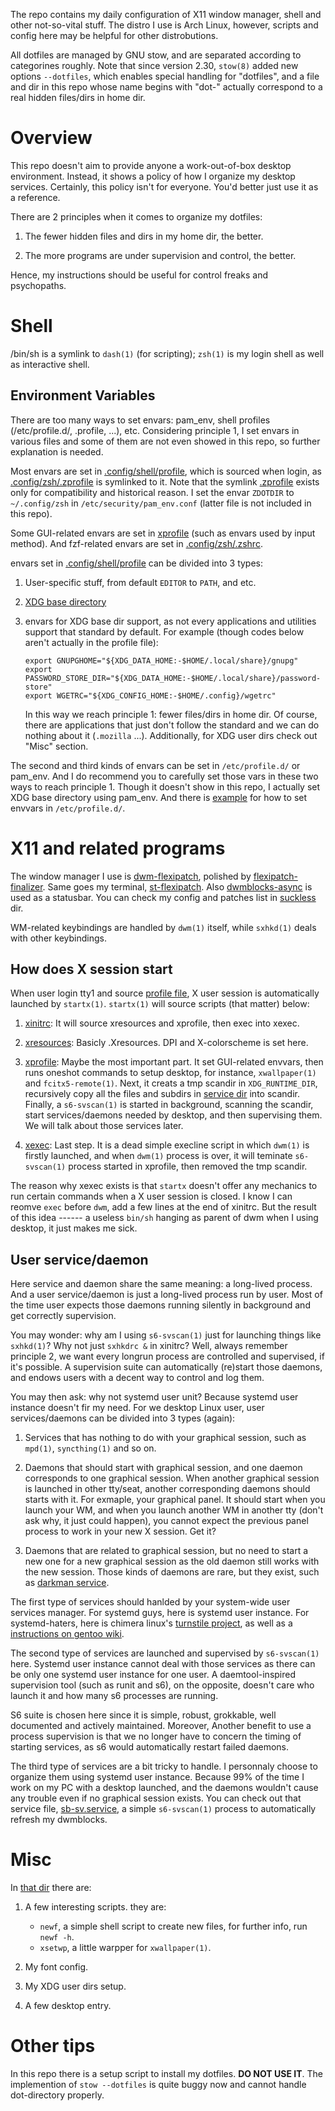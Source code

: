 The repo contains my daily configuration of X11 window manager, shell and other
not-so-vital stuff. The distro I use is Arch Linux, however, scripts and config
here may be helpful for other distrobutions.

All dotfiles are managed by GNU stow, and are separated according to categorines
roughly. Note that since version 2.30, `stow(8)` added new options `--dotfiles`,
which enables special handling for "dotfiles", and a file and dir in this
repo whose name begins with "dot-" actually correspond to a real hidden
files/dirs in home dir.

# Overview

This repo doesn't aim to provide anyone a work-out-of-box desktop environment.
Instead, it shows a policy of how I organize my desktop services. Certainly,
this policy isn't for everyone. You'd better just use it as a reference.

There are 2 principles when it comes to organize my dotfiles:

1. The fewer hidden files and dirs in my home dir, the better.

2. The more programs are under supervision and control, the better.

Hence, my instructions should be useful for control freaks and psychopaths.

# Shell

/bin/sh is a symlink to `dash(1)` (for scripting); `zsh(1)` is my login shell as
well as interactive shell.

## Environment Variables

There are too many ways to set envars: pam\_env, shell profiles
(/etc/profile.d/, .profile, ...), etc. Considering principle 1, I set envars in
various files and some of them are not even showed in this repo, so further
explanation is needed.

Most envars are set in [.config/shell/profile](./shell/dot-config/shell/profile),
which is sourced when login, as
[.config/zsh/.zprofile](./shell/dot-config/zsh/.zprofile) is symlinked to it.
Note that the symlink [.zprofile](./shell/dot-zprofile) exists only for
compatibility and historical reason. I set the envar `ZDOTDIR` to
`~/.config/zsh` in `/etc/security/pam_env.conf` (latter file is not included in
this repo).

Some GUI-related envars are set in [xprofile](./X11/dot-config/X11/xprofile)
(such as envars used by input method). And fzf-related envars are set in
[.config/zsh/.zshrc](./shell/dot-config/zsh/.zshrc).

envars set in [.config/shell/profile](./shell/dot-config/shell/profile) can be
divided into 3 types:

1. User-specific stuff, from default `EDITOR` to `PATH`, and etc.

2. [XDG base directory](https://specifications.freedesktop.org/basedir-spec/basedir-spec-latest.html)

3. envars for XDG base dir support, as not every applications and utilities
   support that standard by default. For example (though codes below aren't
   actually in the profile file):
   ```
   export GNUPGHOME="${XDG_DATA_HOME:-$HOME/.local/share}/gnupg"
   export PASSWORD_STORE_DIR="${XDG_DATA_HOME:-$HOME/.local/share}/password-store"
   export WGETRC="${XDG_CONFIG_HOME:-$HOME/.config}/wgetrc"
   ```
   In this way we reach principle 1: fewer files/dirs in home dir. Of course,
   there are applications that just don't follow the standard and we can do
   nothing about it (`.mozilla` ...). Additionally, for XDG user dirs check out
   "Misc" section.

The second and third kinds of envars can be set in `/etc/profile.d/` or
pam\_env. And I do recommend you to carefully set those vars in these two ways
to reach principle 1. Though it doesn't show in this repo, I actually set XDG
base directory using pam\_env. And there is
[example](https://github.com/Conaclos/profile.d) for how to set envvars in
`/etc/profile.d/`.

# X11 and related programs

The window manager I use is
[dwm-flexipatch](https://github.com/bakkeby/dwm-flexipatch), polished by
[flexipatch-finalizer](https://github.com/bakkeby/flexipatch-finalizer). Same
goes my terminal, [st-flexipatch](https://github.com/bakkeby/st-flexipatch).
Also [dwmblocks-async](https://github.com/UtkarshVerma/dwmblocks-async) is used
as a statusbar. You can check my config and patches list in
[suckless](./suckless) dir.

WM-related keybindings are handled by `dwm(1)` itself, while `sxhkd(1)` deals
with other keybindings.

## How does X session start

When user login tty1 and source [profile file](./shell/dot-config/shell/profile),
X user session is automatically launched by `startx(1)`. `startx(1)` will source
scripts (that matter) below:

1. [xinitrc](./X11/dot-config/X11/xinitrc): It will source xresources and
   xprofile, then exec into xexec.

2. [xresources](./X11/dot-config/X11/xresources): Basicly .Xresources. DPI and
   X-colorscheme is set here.

3. [xprofile](./X11/dot-config/X11/xprofile): Maybe the most important part. It
   set GUI-related envvars, then runs oneshot commands to setup desktop, for
   instance, `xwallpaper(1)` and `fcitx5-remote(1)`. Next, it creats a tmp
   scandir in `XDG_RUNTIME_DIR`, recursively copy all the files and subdirs in
   [service dir](./X11/dot-local/share/X11/sv) into scandir. Finally, a
   `s6-svscan(1)` is started in background, scanning the scandir, start
   services/daemons needed by desktop, and then supervising them. We will talk
   about those services later.

4. [xexec](./X11/dot-config/X11/xexec): Last step. It is a dead simple execline
   script in which `dwm(1)` is firstly launched, and when `dwm(1)` process is
   over, it will teminate `s6-svscan(1)` process started in xprofile, then
   removed the tmp scandir.

The reason why xexec exists is that `startx` doesn't offer any mechanics to run
certain commands when a X user session is closed. I know I can reomve `exec`
before `dwm`, add a few lines at the end of xinitrc. But the result of this idea
------ a useless `bin/sh` hanging as parent of dwm when I using desktop, it just
makes me sick.

## User service/daemon

Here service and daemon share the same meaning: a long-lived process. And a user
service/daemon is just a long-lived process run by user. Most of the time user
expects those daemons running silently in background and get correctly
supervision.

You may wonder: why am I using `s6-svscan(1)` just for launching things like
`sxhkd(1)`? Why not just `sxhkdrc &` in xinitrc? Well, always remember principle
2, we want every longrun process are controlled and supervised, if it's
possible. A supervision suite can automatically (re)start those daemons, and
endows users with a decent way to control and log them.

You may then ask: why not systemd user unit? Because systemd user instance
doesn't fir my need. For we desktop Linux user, user services/daemons can be
divided into 3 types (again):

1. Services that has nothing to do with your graphical session, such as
   `mpd(1)`, `syncthing(1)` and so on.

2. Daemons that should start with graphical session, and one daemon corresponds
   to one graphical session. When another graphical session is launched in other
   tty/seat, another corresponding daemons should starts with it. For exmaple,
   your graphical panel. It should start when you launch your WM, and when you
   launch another WM in another tty (don't ask why, it just could happen), you
   cannot expect the previous panel process to work in your new X session. Get
   it?

3. Daemons that are related to graphical session, but no need to start a new one
   for a new graphical session as the old daemon still works with the new
   session. Those kinds of daemons are rare, but they exist, such as
   [darkman service](https://gitlab.com/WhyNotHugo/darkman).

The first type of services should hanlded by your system-wide user services
manager. For systemd guys, here is systemd user instance. For systemd-haters,
here is chimera linux's
[turnstile project](https://github.com/chimera-linux/turnstile), as well as a
[instructions on gentoo wiki](https://wiki.gentoo.org/wiki/OpenRC/User_services).

The second type of services are launched and supervised by `s6-svscan(1)` here.
Systemd user instance cannot deal with those services as there can be only one
systemd user instance for one user. A daemtool-inspired supervision tool (such
as runit and s6), on the opposite, doesn't care who launch it and how many s6
processes are running.

S6 suite is chosen here since it is simple, robust, grokkable, well documented
and actively maintained. Moreover, Another benefit to use a process supervision
is that we no longer have to concern the timing of starting services, as s6
would automatically restart failed daemons.

The third type of services are a bit tricky to handle. I personnaly choose to
organize them using systemd user instance. Because 99% of the time I work on my
PC with a desktop launched, and the daemons wouldn't cause any trouble even if
no graphical session exists. You can check out that service file,
[sb-sv.service](./X11/dot-config/systemd/user/sb-sv.service), a simple
`s6-svscan(1)` process to automatically refresh my dwmblocks.

# Misc

In [that dir](./misc) there are:

1. A few interesting scripts. they are:
   * `newf`, a simple shell script to create new files, for further info, run
     `newf -h`.
   *  `xsetwp`, a little warpper for `xwallpaper(1)`.

2. My font config.

3. My XDG user dirs setup.

4. A few desktop entry.

# Other tips

In this repo there is a setup script to install my dotfiles. **DO NOT USE IT**.
The implemention of `stow --dotfiles` is quite buggy now and cannot handle
dot-directory properly.
